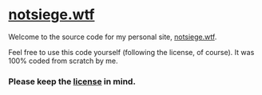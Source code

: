 # [notsiege.wtf](https://notsiege.wtf)

Welcome to the source code for my personal site, [notsiege.wtf](https://notsiege.wtf).

Feel free to use this code yourself (following the license, of course). It was 100% coded from scratch by me.

### Please keep the [license](https://github.com/n0tsiege/n0tsiege.github.io/blob/main/LICENSE) in mind.
